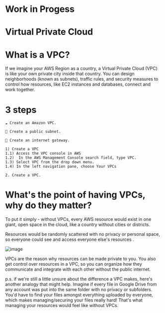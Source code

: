 # Work in Progess

# Virtual Private Cloud



# What is a VPC?
If we imagine your AWS Region as a country, a Virtual Private Cloud (VPC) is like your own private city inside that country.
You can design neighborhoods (known as subnets), traffic rules, and security measures to control how resources, like EC2 instances and databases, connect and work together.

# 3 steps
```
☁️ Create an Amazon VPC.
```
```
🥅 Create a public subnet.
```
```
🚪 Create an internet gateway.
```

```
1) Create a VPC
1.1) Access the VPC console in AWS
1.2)  In the AWS Management Console search field, type VPC.
1.3) Select VPC from the drop down menu.
1.4) In the left navigation pane, choose Your VPCs
```
```
2. Create a VPC.
```
# What's the point of having VPCs, why do they matter?
To put it simply - without VPCs, every AWS resource would exist in one giant, open space in the cloud, like a country without cities or districts.

Resources would be randomly scattered with no privacy or personal space, so everyone could see and access everyone else's resources .

![image](https://github.com/user-attachments/assets/13a97bae-8b48-44f6-80fc-6d6c0b6d3ff8)


VPCs are the reason why resources can be made private to you. You also get control over resources in a VPC, so you can organize how they communicate and integrate with each other without the public internet.

p.s. if we're still a little unsure about the difference a VPC makes, here's another analogy that might help. Imagine if every file in Google Drive from any account was put into the same folder with no privacy or subfolders. You'd have to find your files amongst everything uploaded by everyone, which makes managing/securing your files really hard! That's what managing your resources would feel like without VPCs.


